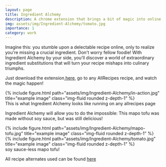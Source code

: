 ```yaml
---
layout: page
title: Ingredient Alchemy
description: A chrome extension that brings a bit of magic into online recipe browsing
img: assets/img/Ingredient-Alchemy/tomato.jpg
importance: 1
category: work
---
```


Imagine this: you stumble upon a delectable recipe online, only to realize you're missing a crucial ingredient. Don't worry fellow foodie! With Ingredient Alchemy by your side, you'll discover a world of extraordinary ingredient substitutions that will turn your recipe mishaps into culinary triumphs.

Just download the extension<a href='https://chrome.google.com/webstore/detail/ingredient-alchemy/lkedikcfmdcabjfbfcjnlbaeoedobgjk'> here</a>, go to any AllRecipes recipe, and watch the magic happen!



<div class="row">
    <div class="col-sm mt-3 mt-md-0">
        {% include figure.html path="assets/img/Ingredient-Alchemy/in-action.jpg" title="example image" class="img-fluid rounded z-depth-1" %}
    </div>
</div>
<div class="caption">
    This is what Ingredient Alchemy looks like running on any allrecipes page
</div>


Ingredient Alchemy will allow you to do the impossible: This mapo tofu was made without soy sauce, but was still delicious! 


<div class="row justify-content-sm-center">
    <div class="col-sm-8 mt-3 mt-md-0">
        {% include figure.html path="assets/img/Ingredient-Alchemy/mapo-tofu.jpg" title="example image" class="img-fluid rounded z-depth-1" %}
    </div>
    <div class="col-sm-4 mt-3 mt-md-0">
        {% include figure.html path="assets/img/Ingredient-Alchemy/tomato.jpg" title="example image" class="img-fluid rounded z-depth-1" %}
    </div>
</div>


<div class="caption">
   soy sauce-less mapo tofu!
</div>


All recipe alternates used can be found <a href='https://www.allrecipes.com/article/common-ingredient-substitutions/'>here</a>